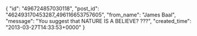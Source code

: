 {
   "id": "496724857030118",
   "post_id": "462493170453287_496116653757605",
   "from_name": "James Baal",
   "message": "You suggest that NATURE IS A BELIEVE? ???",
   "created_time": "2013-03-27T14:33:53+0000"
 }
